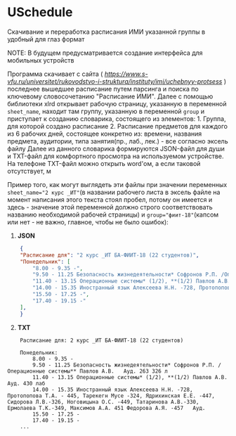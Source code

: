 # USchedule
Скачивание и переработка расписания ИМИ указанной группы в удобный для глаз формат

NOTE: В будущем предусматривается создание интерфейса для мобильных устройств

Программа скачивает с сайта ( *https://www.s-vfu.ru/universitet/rukovodstvo-i-struktura/instituty/imi/uchebnyy-protsess* ) последнее вышедшее расписание путем парсинга и поиска по ключевому словосочетанию "Расписание ИМИ".
Далее с помощью библиотеки xlrd открывает рабочую страницу, указанную в переменной `sheet_name`, находит там группу, указанную в переменной `group` и приступает к созданию словарика, состоящего из элементов:
	1. Группа, для которой создано расписание
	2. Расписание предметов для каждого из 6 рабочих дней, состоящее конкретно из: времени, названия предмета, аудитории, типа занятия(пр., лаб., лек.) - все согласно эксель файлу
Далее из данного словарика формируются JSON-файл для души и TXT-файл для комфортного просмотра на используемом устройстве. На телефоне TXT-файл можно открыть word'ом, а если таковой отсутствует, м

Пример того, как могут выглядеть эти файлы при значении переменных `sheet_name="2 курс _ИТ"`(в названии рабочего листа в эксель файле на момент написания этого текста стоял пробел, потому он имеется и здесь - значение этой переменной должно строго соответствовать названию необходимой рабочей страницы) и `group="фиит-18"`(капсом или нет - не важно, главное, чтобы не было ошибок):

1. **JSON**

```JSON
	{
	"Расписание для": "2 курс _ИТ БА-ФИИТ-18 (22 студентов)",
	"Понедельник": [
		"8.00 - 9.35 -",
		"9.50 - 11.25 Безопасность жизнедеятельности* Софронов Р.П. /Операционные системы** Павлов А.В.   Ауд. 263 326 л",
		"11.40 - 13.15 Операционные системы* (1/2), **(1/2) Павлов А.В.   Ауд. 430 лаб",
		"14.00 - 15.35 Иностранный язык Алексеева Н.Н. -728, Протопопова Т.А. - 445, Тарекегн Мусе -324, Ядрихинская Е.Е. -447, Сидорова Л.В.-326, Ноговицына О.С. -449, Татаринова А.В.-330, Ермолаева Т.К.-349, Максимов А.А. 451 Федорова А.Я. -457   Ауд.  ",
		"15.50 - 17.25 -",
		"17.40 - 19.15 -"
	],
	}
```

2. **TXT**

```
	Расписание для: 2 курс _ИТ БА-ФИИТ-18 (22 студентов)

	Понедельник:
		8.00 - 9.35 -
		9.50 - 11.25 Безопасность жизнедеятельности* Софронов Р.П. /Операционные системы** Павлов А.В.   Ауд. 263 326 л
		11.40 - 13.15 Операционные системы* (1/2), **(1/2) Павлов А.В.   Ауд. 430 лаб
		14.00 - 15.35 Иностранный язык Алексеева Н.Н. -728, Протопопова Т.А. - 445, Тарекегн Мусе -324, Ядрихинская Е.Е. -447, Сидорова Л.В.-326, Ноговицына О.С. -449, Татаринова А.В.-330, Ермолаева Т.К.-349, Максимов А.А. 451 Федорова А.Я. -457   Ауд.  
		15.50 - 17.25 -
		17.40 - 19.15 -
	...
```
